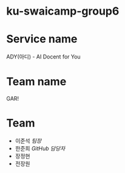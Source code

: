 # ku-swaicamp-group6

# Service name

ADY(아디) - AI Docent for You

# Team name

GAR!

# Team

- 이준석 _팀장_
- 한준희 _GitHub 담당자_
- 장정현
- 전장원
